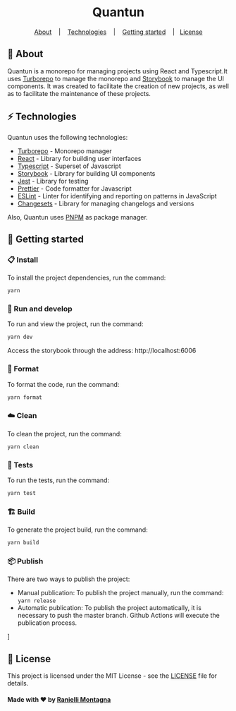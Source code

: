 <h1 align="center">Quantun</h1>

<p align="center">
  <a href="#-about">About</a>
  &nbsp;&nbsp;&nbsp;|&nbsp;&nbsp;&nbsp;
  <a href="#-technologies">Technologies</a>
  &nbsp;&nbsp;&nbsp;|&nbsp;&nbsp;&nbsp;
  <a href="#-getting-started">Getting started</a>
  &nbsp;&nbsp;&nbsp;|&nbsp;&nbsp;&nbsp;<a href="#-license">License</a>
</p>

<p id="-about"></p>

## 📖 About

Quantun is a monorepo for managing projects using React and Typescript.It uses [Turborepo](https://turborepo.org/) to manage the monorepo and [Storybook](https://storybook.js.org/) to manage the UI components. It was created to facilitate the creation of new projects, as well as to facilitate the maintenance of these projects.

<p id="-technologies"></p>

## ⚡ Technologies

Quantun uses the following technologies:

- [Turborepo](https://turborepo.org/) - Monorepo manager
- [React](https://reactjs.org/) - Library for building user interfaces
- [Typescript](https://www.typescriptlang.org/) - Superset of Javascript
- [Storybook](https://storybook.js.org/) - Library for building UI components
- [Jest](https://jestjs.io/) - Library for testing
- [Prettier](https://prettier.io/) - Code formatter for Javascript
- [ESLint](https://eslint.org/) - Linter for identifying and reporting on patterns in JavaScript
- [Changesets](https://github.com/changesets/changesets) - Library for managing changelogs and versions

Also, Quantun uses [PNPM](https://pnpm.io/) as package manager.

<p id="-getting-started"></p>

## 🚀 Getting started

### 📋 Install

To install the project dependencies, run the command:

```bash
yarn
```

### 🏃 Run and develop

To run and view the project, run the command:

```bash
yarn dev
```

Access the storybook through the address: http://localhost:6006

### 📝 Format

To format the code, run the command:

```bash
yarn format
```

### ☁️ Clean

To clean the project, run the command:

```bash
yarn clean
```

### 🧪 Tests

To run the tests, run the command:

```bash
yarn test
```

### 🏗️ Build

To generate the project build, run the command:

```bash
yarn build
```

### 📦 Publish

There are two ways to publish the project:

- Manual publication: To publish the project manually, run the command: `yarn release`
- Automatic publication: To publish the project automatically, it is necessary to push the master branch. Github Actions will execute the publication process.

<p id="-license"></p>]

## 📝 License

This project is licensed under the MIT License - see the [LICENSE](LICENSE) file for details.

#### Made with ❤️ by [Ranielli Montagna](https://github.com/RanielliMontagna)
